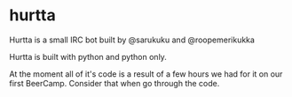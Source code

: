 hurtta
======

Hurtta is a small IRC bot built by @sarukuku and @roopemerikukka

Hurtta is built with python and python only.

At the moment all of it's code is a result of a few hours we had for it on our first BeerCamp. Consider that when go through the code.